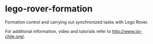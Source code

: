 lego-rover-formation
====================

Formation control and carrying out synchronized tasks with Lego Rover.

For additional information, video and tutorials refer to http://www.ioi-chile.org/.
